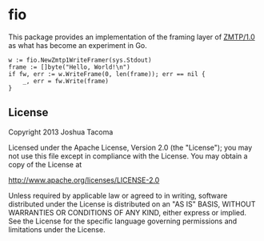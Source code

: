fio
===

This package provides an implementation of the framing layer of [ZMTP/1.0](http://rfc.zeromq.org/spec:13) as what has become an experiment in Go.

    w := fio.NewZmtp1WriteFramer(sys.Stdout)
    frame := []byte("Hello, World!\n")
    if fw, err := w.WriteFrame(0, len(frame)); err == nil {
        _, err = fw.Write(frame)
    }

License
-------

Copyright 2013 Joshua Tacoma

Licensed under the Apache License, Version 2.0 (the "License");
you may not use this file except in compliance with the License.
You may obtain a copy of the License at

  http://www.apache.org/licenses/LICENSE-2.0

Unless required by applicable law or agreed to in writing, software
distributed under the License is distributed on an "AS IS" BASIS,
WITHOUT WARRANTIES OR CONDITIONS OF ANY KIND, either express or implied.
See the License for the specific language governing permissions and
limitations under the License.
